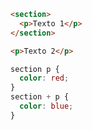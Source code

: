 ```html
<section>
  <p>Texto 1</p>
</section>

<p>Texto 2</p>
```

```css
section p {
  color: red;
}
section + p {
  color: blue;
}
```
